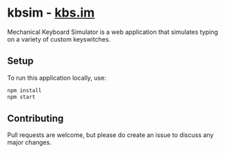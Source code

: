# kbsim - [kbs.im](https://kbs.im)

Mechanical Keyboard Simulator is a web application that simulates typing on a variety of custom keyswitches.

## Setup
To run this application locally, use:

```bash
npm install
npm start
```

## Contributing
Pull requests are welcome, but please do create an issue to discuss any major changes.
